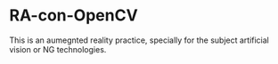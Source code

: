 # RA-con-OpenCV
This is an aumegnted reality practice, specially for the subject artificial vision or NG technologies. 
